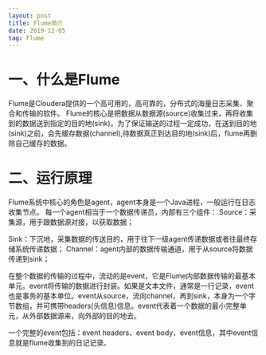 ```yaml
---
layout: post
title: Flume简介
date: 2019-12-05
tag: Flume
---
```


# 一、什么是Flume
Flume是Cloudera提供的一个高可用的，高可靠的，分布式的海量日志采集、聚合和传输的软件。
Flume的核心是把数据从数据源(source)收集过来，再将收集到的数据送到指定的目的地(sink)。为了保证输送的过程一定成功，在送到目的地(sink)之前，会先缓存数据(channel),待数据真正到达目的地(sink)后，flume再删除自己缓存的数据。

# 二、运行原理
Flume系统中核心的角色是agent，agent本身是一个Java进程，一般运行在日志收集节点。
每一个agent相当于一个数据传递员，内部有三个组件：
Source：采集源，用于跟数据源对接，以获取数据；

Sink：下沉地，采集数据的传送目的，用于往下一级agent传递数据或者往最终存储系统传递数据；
Channel：agent内部的数据传输通道，用于从source将数据传递到sink；

在整个数据的传输的过程中，流动的是event，它是Flume内部数据传输的最基本单元。event将传输的数据进行封装。如果是文本文件，通常是一行记录，event也是事务的基本单位。event从source，流向channel，再到sink，本身为一个字节数组，并可携带headers(头信息)信息。event代表着一个数据的最小完整单元，从外部数据源来，向外部的目的地去。

一个完整的event包括：event headers、event body、event信息，其中event信息就是flume收集到的日记记录。


